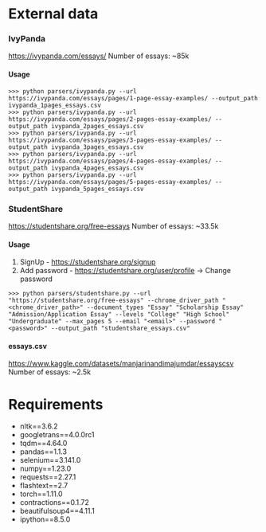 # External data

### IvyPanda
https://ivypanda.com/essays/
Number of essays: ~85k
#### Usage
```
>>> python parsers/ivypanda.py --url https://ivypanda.com/essays/pages/1-page-essay-examples/ --output_path ivypanda_1pages_essays.csv
>>> python parsers/ivypanda.py --url https://ivypanda.com/essays/pages/2-pages-essay-examples/ --output_path ivypanda_2pages_essays.csv
>>> python parsers/ivypanda.py --url https://ivypanda.com/essays/pages/3-pages-essay-examples/ --output_path ivypanda_3pages_essays.csv
>>> python parsers/ivypanda.py --url https://ivypanda.com/essays/pages/4-pages-essay-examples/ --output_path ivypanda_4pages_essays.csv
>>> python parsers/ivypanda.py --url https://ivypanda.com/essays/pages/5-pages-essay-examples/ --output_path ivypanda_5pages_essays.csv
```

### StudentShare
https://studentshare.org/free-essays
Number of essays: ~33.5k

#### Usage
1. SignUp - https://studentshare.org/signup
2. Add password - https://studentshare.org/user/profile -> Change password
```
>>> python parsers/studentshare.py --url "https://studentshare.org/free-essays" --chrome_driver_path "<chrome_driver_path>" --document_types "Essay" "Scholarship Essay" "Admission/Application Essay" --levels "College" "High School" "Undergraduate" --max_pages 5 --email "<email>" --password "<password>" --output_path "studentshare_essays.csv"
```

#### essays.csv
https://www.kaggle.com/datasets/manjarinandimajumdar/essayscsv
Number of essays: ~2.5k


# Requirements
- nltk==3.6.2
- googletrans==4.0.0rc1
- tqdm==4.64.0
- pandas==1.1.3
- selenium==3.141.0
- numpy==1.23.0
- requests==2.27.1
- flashtext==2.7
- torch==1.11.0
- contractions==0.1.72
- beautifulsoup4==4.11.1
- ipython==8.5.0